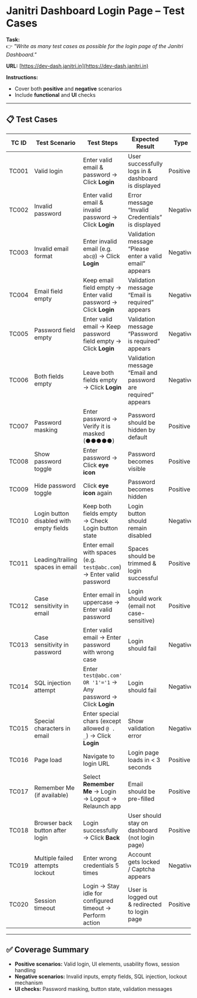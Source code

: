 # Janitri Dashboard Login Page – Test Cases  

**Task:**  
👉 *"Write as many test cases as possible for the login page of the Janitri Dashboard."*  

**URL:** [https://dev-dash.janitri.in](https://dev-dash.janitri.in)  

**Instructions:**  
- Cover both **positive** and **negative** scenarios  
- Include **functional** and **UI** checks  

---

## 📋 Test Cases  

| **TC ID** | **Test Scenario** | **Test Steps** | **Expected Result** | **Type** |
|-----------|------------------|----------------|---------------------|----------|
| TC001 | Valid login | Enter valid email & password → Click **Login** | User successfully logs in & dashboard is displayed | Positive |
| TC002 | Invalid password | Enter valid email & invalid password → Click **Login** | Error message “Invalid Credentials” is displayed | Negative |
| TC003 | Invalid email format | Enter invalid email (e.g. `abc@`) → Click **Login** | Validation message “Please enter a valid email” appears | Negative |
| TC004 | Email field empty | Keep email field empty → Enter valid password → Click **Login** | Validation message “Email is required” appears | Negative |
| TC005 | Password field empty | Enter valid email → Keep password field empty → Click **Login** | Validation message “Password is required” appears | Negative |
| TC006 | Both fields empty | Leave both fields empty → Click **Login** | Validation message “Email and password are required” appears | Negative |
| TC007 | Password masking | Enter password → Verify it is masked (●●●●●) | Password should be hidden by default | Positive |
| TC008 | Show password toggle | Enter password → Click **eye icon** | Password becomes visible | Positive |
| TC009 | Hide password toggle | Click **eye icon** again | Password becomes hidden | Positive |
| TC010 | Login button disabled with empty fields | Keep both fields empty → Check Login button state | Login button should remain disabled | Negative |
| TC011 | Leading/trailing spaces in email | Enter email with spaces (e.g. ` test@abc.com `) → Enter valid password | Spaces should be trimmed & login successful | Positive |
| TC012 | Case sensitivity in email | Enter email in uppercase → Enter valid password | Login should work (email not case-sensitive) | Positive |
| TC013 | Case sensitivity in password | Enter valid email → Enter password with wrong case | Login should fail | Negative |
| TC014 | SQL injection attempt | Enter `test@abc.com' OR '1'='1` → Any password → Click **Login** | Login should fail | Negative |
| TC015 | Special characters in email | Enter special chars (except allowed `@ . _`) → Click **Login** | Show validation error | Negative |
| TC016 | Page load | Navigate to login URL | Login page loads in < 3 seconds | Positive |
| TC017 | Remember Me (if available) | Select **Remember Me** → Login → Logout → Relaunch app | Email should be pre-filled | Positive |
| TC018 | Browser back button after login | Login successfully → Click **Back** | User should stay on dashboard (not login page) | Positive |
| TC019 | Multiple failed attempts lockout | Enter wrong credentials 5 times | Account gets locked / Captcha appears | Negative |
| TC020 | Session timeout | Login → Stay idle for configured timeout → Perform action | User is logged out & redirected to login page | Positive |

---

## ✅ Coverage Summary  
- **Positive scenarios:** Valid login, UI elements, usability flows, session handling  
- **Negative scenarios:** Invalid inputs, empty fields, SQL injection, lockout mechanism  
- **UI checks:** Password masking, button state, validation messages  
